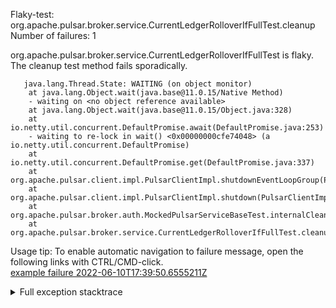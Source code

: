         
Flaky-test: org.apache.pulsar.broker.service.CurrentLedgerRolloverIfFullTest.cleanup
Number of failures: 1

org.apache.pulsar.broker.service.CurrentLedgerRolloverIfFullTest is flaky. The cleanup test method fails sporadically.

```
   java.lang.Thread.State: WAITING (on object monitor)
	at java.lang.Object.wait(java.base@11.0.15/Native Method)
	- waiting on <no object reference available>
	at java.lang.Object.wait(java.base@11.0.15/Object.java:328)
	at io.netty.util.concurrent.DefaultPromise.await(DefaultPromise.java:253)
	- waiting to re-lock in wait() <0x00000000cfe74048> (a io.netty.util.concurrent.DefaultPromise)
	at io.netty.util.concurrent.DefaultPromise.get(DefaultPromise.java:337)
	at org.apache.pulsar.client.impl.PulsarClientImpl.shutdownEventLoopGroup(PulsarClientImpl.java:782)
	at org.apache.pulsar.client.impl.PulsarClientImpl.shutdown(PulsarClientImpl.java:728)
	at org.apache.pulsar.broker.auth.MockedPulsarServiceBaseTest.internalCleanup(MockedPulsarServiceBaseTest.java:208)
	at org.apache.pulsar.broker.service.CurrentLedgerRolloverIfFullTest.cleanup(CurrentLedgerRolloverIfFullTest.java:49)
```

Usage tip: To enable automatic navigation to failure message, open the following links with CTRL/CMD-click.  
[example failure 2022-06-10T17:39:50.6555211Z](https://github.com/apache/pulsar/runs/6834700300?check_suite_focus=true#step:10:16713)  


<details>
<summary>Full exception stacktrace</summary>
<code><pre>
   java.lang.Thread.State: WAITING (on object monitor)
	at java.lang.Object.wait(java.base@11.0.15/Native Method)
	- waiting on <no object reference available>
	at java.lang.Object.wait(java.base@11.0.15/Object.java:328)
	at io.netty.util.concurrent.DefaultPromise.await(DefaultPromise.java:253)
	- waiting to re-lock in wait() <0x00000000cfe74048> (a io.netty.util.concurrent.DefaultPromise)
	at io.netty.util.concurrent.DefaultPromise.get(DefaultPromise.java:337)
	at org.apache.pulsar.client.impl.PulsarClientImpl.shutdownEventLoopGroup(PulsarClientImpl.java:782)
	at org.apache.pulsar.client.impl.PulsarClientImpl.shutdown(PulsarClientImpl.java:728)
	at org.apache.pulsar.broker.auth.MockedPulsarServiceBaseTest.internalCleanup(MockedPulsarServiceBaseTest.java:208)
	at org.apache.pulsar.broker.service.CurrentLedgerRolloverIfFullTest.cleanup(CurrentLedgerRolloverIfFullTest.java:49)
	at jdk.internal.reflect.NativeMethodAccessorImpl.invoke0(java.base@11.0.15/Native Method)
	at jdk.internal.reflect.NativeMethodAccessorImpl.invoke(java.base@11.0.15/NativeMethodAccessorImpl.java:62)
	at jdk.internal.reflect.DelegatingMethodAccessorImpl.invoke(java.base@11.0.15/DelegatingMethodAccessorImpl.java:43)
	at java.lang.reflect.Method.invoke(java.base@11.0.15/Method.java:566)
	at org.testng.internal.MethodInvocationHelper.invokeMethod(MethodInvocationHelper.java:132)
	at org.testng.internal.MethodInvocationHelper.invokeMethodConsideringTimeout(MethodInvocationHelper.java:61)
	at org.testng.internal.ConfigInvoker.invokeConfigurationMethod(ConfigInvoker.java:366)
	at org.testng.internal.ConfigInvoker.invokeConfigurations(ConfigInvoker.java:320)
	at org.testng.internal.TestMethodWorker.invokeAfterClassMethods(TestMethodWorker.java:217)
	at org.testng.internal.TestMethodWorker.run(TestMethodWorker.java:130)
	at org.testng.TestRunner$$Lambda$159/0x000000010025d440.accept(Unknown Source)
	at java.util.ArrayList.forEach(java.base@11.0.15/ArrayList.java:1541)
	at org.testng.TestRunner.privateRun(TestRunner.java:764)
	at org.testng.TestRunner.run(TestRunner.java:585)
	at org.testng.SuiteRunner.runTest(SuiteRunner.java:384)
	at org.testng.SuiteRunner.runSequentially(SuiteRunner.java:378)
	at org.testng.SuiteRunner.privateRun(SuiteRunner.java:337)
	at org.testng.SuiteRunner.run(SuiteRunner.java:286)
	at org.testng.SuiteRunnerWorker.runSuite(SuiteRunnerWorker.java:53)
	at org.testng.SuiteRunnerWorker.run(SuiteRunnerWorker.java:96)
	at org.testng.TestNG.runSuitesSequentially(TestNG.java:1218)
	at org.testng.TestNG.runSuitesLocally(TestNG.java:1140)
	at org.testng.TestNG.runSuites(TestNG.java:1069)
	at org.testng.TestNG.run(TestNG.java:1037)
	at org.apache.maven.surefire.testng.TestNGExecutor.run(TestNGExecutor.java:135)
	at org.apache.maven.surefire.testng.TestNGDirectoryTestSuite.executeSingleClass(TestNGDirectoryTestSuite.java:112)
	at org.apache.maven.surefire.testng.TestNGDirectoryTestSuite.executeLazy(TestNGDirectoryTestSuite.java:123)
	at org.apache.maven.surefire.testng.TestNGDirectoryTestSuite.execute(TestNGDirectoryTestSuite.java:90)
	at org.apache.maven.surefire.testng.TestNGProvider.invoke(TestNGProvider.java:146)
	at org.apache.maven.surefire.booter.ForkedBooter.invokeProviderInSameClassLoader(ForkedBooter.java:384)
	at org.apache.maven.surefire.booter.ForkedBooter.runSuitesInProcess(ForkedBooter.java:345)
	at org.apache.maven.surefire.booter.ForkedBooter.execute(ForkedBooter.java:126)
	at org.apache.maven.surefire.booter.ForkedBooter.main(ForkedBooter.java:418)
</pre></code>
</details>

